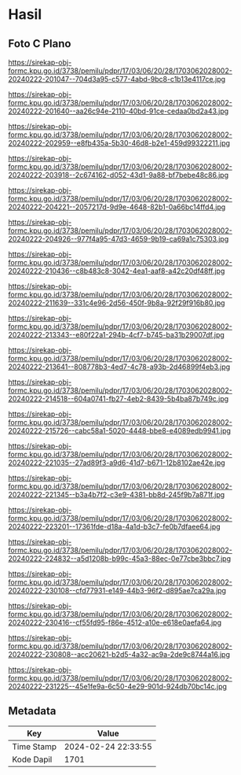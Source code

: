 # Hasil

## Foto C Plano

https://sirekap-obj-formc.kpu.go.id/3738/pemilu/pdpr/17/03/06/20/28/1703062028002-20240222-201047--704d3a95-c577-4abd-9bc8-c1b13e4117ce.jpg

https://sirekap-obj-formc.kpu.go.id/3738/pemilu/pdpr/17/03/06/20/28/1703062028002-20240222-201640--aa26c94e-2110-40bd-91ce-cedaa0bd2a43.jpg

https://sirekap-obj-formc.kpu.go.id/3738/pemilu/pdpr/17/03/06/20/28/1703062028002-20240222-202959--e8fb435a-5b30-46d8-b2e1-459d99322211.jpg

https://sirekap-obj-formc.kpu.go.id/3738/pemilu/pdpr/17/03/06/20/28/1703062028002-20240222-203918--2c674162-d052-43d1-9a88-bf7bebe48c86.jpg

https://sirekap-obj-formc.kpu.go.id/3738/pemilu/pdpr/17/03/06/20/28/1703062028002-20240222-204221--2057217d-9d9e-4648-82b1-0a66bc14ffd4.jpg

https://sirekap-obj-formc.kpu.go.id/3738/pemilu/pdpr/17/03/06/20/28/1703062028002-20240222-204926--977f4a95-47d3-4659-9b19-ca69a1c75303.jpg

https://sirekap-obj-formc.kpu.go.id/3738/pemilu/pdpr/17/03/06/20/28/1703062028002-20240222-210436--c8b483c8-3042-4ea1-aaf8-a42c20df48ff.jpg

https://sirekap-obj-formc.kpu.go.id/3738/pemilu/pdpr/17/03/06/20/28/1703062028002-20240222-211639--331c4e96-2d56-450f-9b8a-92f29f916b80.jpg

https://sirekap-obj-formc.kpu.go.id/3738/pemilu/pdpr/17/03/06/20/28/1703062028002-20240222-213343--e80f22a1-294b-4cf7-b745-ba31b29007df.jpg

https://sirekap-obj-formc.kpu.go.id/3738/pemilu/pdpr/17/03/06/20/28/1703062028002-20240222-213641--808778b3-4ed7-4c78-a93b-2d46899f4eb3.jpg

https://sirekap-obj-formc.kpu.go.id/3738/pemilu/pdpr/17/03/06/20/28/1703062028002-20240222-214518--604a0741-fb27-4eb2-8439-5b4ba87b749c.jpg

https://sirekap-obj-formc.kpu.go.id/3738/pemilu/pdpr/17/03/06/20/28/1703062028002-20240222-215726--cabc58a1-5020-4448-bbe8-e4089edb9941.jpg

https://sirekap-obj-formc.kpu.go.id/3738/pemilu/pdpr/17/03/06/20/28/1703062028002-20240222-221035--27ad89f3-a9d6-41d7-b671-12b8102ae42e.jpg

https://sirekap-obj-formc.kpu.go.id/3738/pemilu/pdpr/17/03/06/20/28/1703062028002-20240222-221345--b3a4b7f2-c3e9-4381-bb8d-245f9b7a871f.jpg

https://sirekap-obj-formc.kpu.go.id/3738/pemilu/pdpr/17/03/06/20/28/1703062028002-20240222-223201--17361fde-d18a-4a1d-b3c7-fe0b7dfaee64.jpg

https://sirekap-obj-formc.kpu.go.id/3738/pemilu/pdpr/17/03/06/20/28/1703062028002-20240222-224832--a5d1208b-b99c-45a3-88ec-0e77cbe3bbc7.jpg

https://sirekap-obj-formc.kpu.go.id/3738/pemilu/pdpr/17/03/06/20/28/1703062028002-20240222-230108--cfd77931-e149-44b3-96f2-d895ae7ca29a.jpg

https://sirekap-obj-formc.kpu.go.id/3738/pemilu/pdpr/17/03/06/20/28/1703062028002-20240222-230416--cf55fd95-f86e-4512-a10e-e618e0aefa64.jpg

https://sirekap-obj-formc.kpu.go.id/3738/pemilu/pdpr/17/03/06/20/28/1703062028002-20240222-230808--acc20621-b2d5-4a32-ac9a-2de9c8744a16.jpg

https://sirekap-obj-formc.kpu.go.id/3738/pemilu/pdpr/17/03/06/20/28/1703062028002-20240222-231225--45e1fe9a-6c50-4e29-901d-924db70bc14c.jpg


## Metadata

| Key        | Value               |
| ---------- | ------------------- |
| Time Stamp | 2024-02-24 22:33:55 |
| Kode Dapil | 1701                |



